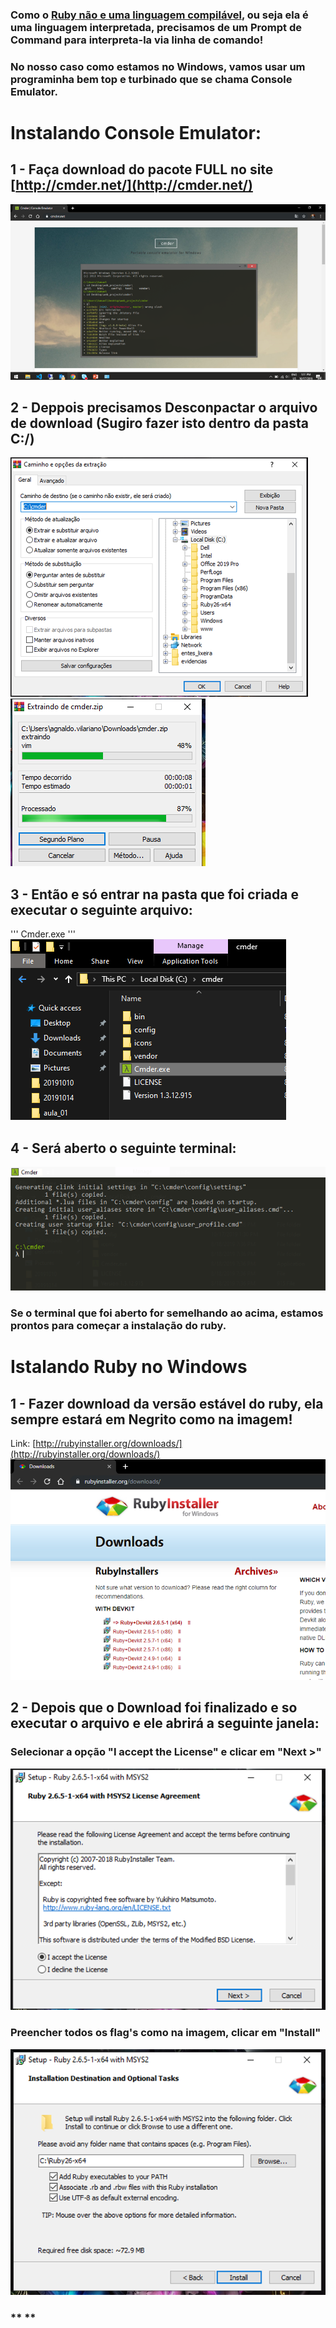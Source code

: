 ### Como o **[Ruby não e uma linguagem compilável](https://www.ruby-lang.org/pt/about/)**, ou seja ela é uma linguagem interpretada, precisamos de um Prompt de Command para interpreta-la via linha de comando!
### No nosso caso como estamos no Windows, vamos usar um programinha bem top e turbinado que se chama Console Emulator.

# Instalando Console Emulator:
  ## 1 - Faça download do pacote FULL no site [http://cmder.net/](http://cmder.net/)
  ![](img/cmder_001.png)

  ## 2 - Deppois precisamos Desconpactar o arquivo de download <b>(Sugiro fazer isto dentro da pasta C:/)</b>
  ![](img/cmder_002.png)
  ![](img/cmder_003.png)

  ## 3 - Então e só entrar na pasta que foi criada e executar o seguinte arquivo:
  '''
  Cmder.exe
  '''
  ![](img/cmder_004.png)


  ## 4 - Será aberto o seguinte terminal:
  ![](img/cmder_005.png)


  ### Se o terminal que foi aberto for semelhando ao acima, estamos prontos para começar a instalação do ruby.

# Istalando Ruby no Windows
  ##  1 - Fazer download da versão estável do ruby, ela sempre estará em **Negrito** como na imagem!
  Link: [http://rubyinstaller.org/downloads/](http://rubyinstaller.org/downloads/)
  ![](img/ruby_001.png)

  ## 2 - Depois que o Download foi finalizado e so executar o arquivo e ele abrirá a seguinte janela:
  ### **Selecionar a opção "I accept the License" e clicar em "Next >"**
  ![](img/ruby_002.png)

  ### **Preencher todos os flag's como na imagem, clicar em "Install"**
  ![](img/ruby_003.png)

  ### ** **